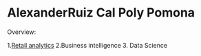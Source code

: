 # AlexanderRuiz Cal Poly Pomona 
Overview:

1.[Retail analytics](https://linkmehere.com)
2.Business intelligence
3. Data Science

